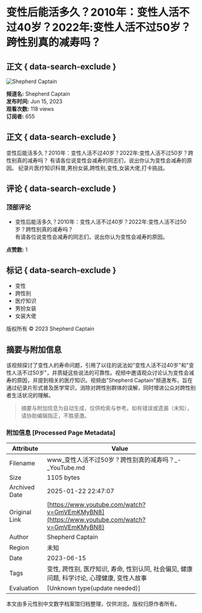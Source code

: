 # 变性后能活多久？2010年：变性人活不过40岁？2022年:变性人活不过50岁？跨性别真的减寿吗？

## 正文 { data-search-exclude }


![Shepherd Captain](https://i.ytimg.com/an/tsa2GslxP2nhU1n5yRUapg/featured_channel.jpg?v=64352e1f)

**频道名:** Shepherd Captain  
**发布时间:** Jun 15, 2023  
**观看次数:** 118 views  
**订阅者:** 655  

## 正文 { data-search-exclude }

变性后能活多久？2010年：变性人活不过40岁？2022年:变性人活不过50岁？跨性别真的减寿吗？ 有请各位说变性会减寿的同志们，说出你认为变性会减寿的原因。 纪录片医疗知识科普,男扮女装,跨性别,变性,女装大佬,打卡挑战。

## 评论 { data-search-exclude }

### 顶部评论

- 变性后能活多久？2010年：变性人活不过40岁？2022年:变性人活不过50岁？跨性别真的减寿吗？  
  有请各位说变性会减寿的同志们，说出你认为变性会减寿的原因。  

**点赞数:** 1

## 标记 { data-search-exclude }
- 变性
- 跨性别
- 医疗知识
- 男扮女装
- 女装大佬

版权所有 © 2023 Shepherd Captain
<!-- tcd_original_link https://www.youtube.com/watch?v=GmVEmKMyBN8 -->


## 摘要与附加信息

<!-- tcd_abstract -->
该视频探讨了变性人的寿命问题，引用了以往的说法如"变性人活不过40岁"和"变性人活不过50岁"，并质疑这些说法的可靠性。视频中邀请观众讨论认为变性会减寿的原因，并提到相关的医疗知识。视频由"Shepherd Captain"频道发布，旨在通过纪录片形式普及医学常识，消除对跨性别群体的误解，同时增进公众对跨性别者生活状况的理解。
<!-- tcd_abstract_end -->

> 摘要与附加信息为自动生成，仅供检索与参考。如有错误或遗漏（未知），请协助编辑指正，不胜感激。

### 附加信息 [Processed Page Metadata]

| Attribute       | Value                                  |
|-----------------|----------------------------------------|
| Filename        | www_变性人活不过50岁？跨性别真的减寿吗？_-_YouTube.md                             |
| Size            | 1105 bytes                           |
| Archived Date   | 2025-01-22 22:47:07                             |
| Original Link   | [https://www.youtube.com/watch?v=GmVEmKMyBN8](https://www.youtube.com/watch?v=GmVEmKMyBN8)                       |
| Author          | Shepherd Captain                               |
| Region          | 未知                               |
| Date            | 2023-06-15                                 |
| Tags            | 变性, 跨性别, 医疗知识, 寿命, 性别认同, 社会偏见, 健康问题, 科学讨论, 心理健康, 变性人故事                                 |
| Evaluation            | [Unknown type(update needed)]                                 |
<!-- tcd_table_end -->

本文由多元性别中文数字档案馆归档整理，仅供浏览。版权归原作者所有。
